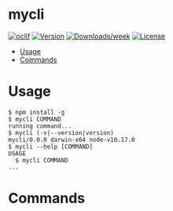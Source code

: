 mycli
=====



[![oclif](https://img.shields.io/badge/cli-oclif-brightgreen.svg)](https://oclif.io)
[![Version](https://img.shields.io/npm/v/mycli.svg)](https://npmjs.org/package/mycli)
[![Downloads/week](https://img.shields.io/npm/dw/mycli.svg)](https://npmjs.org/package/mycli)
[![License](https://img.shields.io/npm/l/mycli.svg)](https://github.com/sw-yx/mycli/blob/master/package.json)

<!-- toc -->
* [Usage](#usage)
* [Commands](#commands)
<!-- tocstop -->
# Usage
<!-- usage -->
```sh-session
$ npm install -g 
$ mycli COMMAND
running command...
$ mycli (-v|--version|version)
mycli/0.0.0 darwin-x64 node-v10.17.0
$ mycli --help [COMMAND]
USAGE
  $ mycli COMMAND
...
```
<!-- usagestop -->
# Commands
<!-- commands -->

<!-- commandsstop -->
